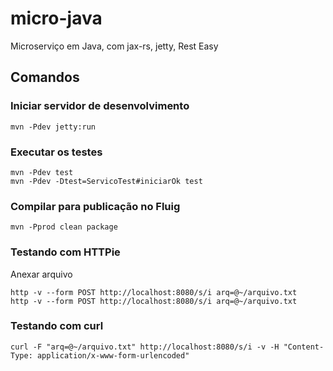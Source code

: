 # micro-java
Microserviço em Java, com jax-rs, jetty, Rest Easy

## Comandos

### Iniciar servidor de desenvolvimento

    mvn -Pdev jetty:run

### Executar os testes

    mvn -Pdev test
    mvn -Pdev -Dtest=ServicoTest#iniciarOk test

### Compilar para publicação no Fluig

    mvn -Pprod clean package

### Testando com HTTPie

Anexar arquivo

    http -v --form POST http://localhost:8080/s/i arq=@~/arquivo.txt
    http -v --form POST http://localhost:8080/s/i arq=@~/arquivo.txt

### Testando com curl

    curl -F "arq=@~/arquivo.txt" http://localhost:8080/s/i -v -H "Content-Type: application/x-www-form-urlencoded"
